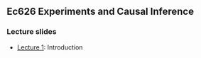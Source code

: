 ## Ec626 Experiments and Causal Inference

### Lecture slides
- [Lecture 1](https://kyleco.github.io/ec626-slides/lecture1.html): Introduction
